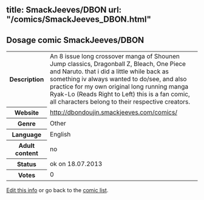 title: SmackJeeves/DBON
url: "/comics/SmackJeeves_DBON.html"
---
Dosage comic SmackJeeves/DBON
-----------------------------------------

<p id="msg"></p>
<script type="text/javascript">
if (window.location.search === '?edit_info_mail=sent_ok') {
  var elem = document.getElementById("msg");
  elem.innerHTML = 'Edited information sucessfully sent for review, which is usually done daily. Thanks!';
  elem.className = 'ok';
}
</script>
<table class="comicinfo">
<tr>
<th>Description</th><td>An 8 issue long crossover manga of Shounen Jump classics, Dragonball Z, Bleach, One Piece and Naruto. that i did a little while back as something iv always wanted to do/see, and also practice for my own original long running manga Ryak-Lo (Reads Right to Left) this is a fan comic, all characters belong to their respective creators.</td>
</tr>
<tr>
<th>Website</th><td><a href="http://dbondoujin.smackjeeves.com/comics/">http://dbondoujin.smackjeeves.com/comics/</a></td>
</tr>
<tr>
<th>Genre</th><td>Other</td>
</tr>
<tr>
<th>Language</th><td>English</td>
</tr>
<tr>
<th>Adult content</th><td>no</td>
</tr>
<tr>
<th>Status</th><td>ok on 18.07.2013</td>
</tr>
<tr>
<th>Votes</th><td>0</td>
</tr>
</table>

[Edit this info](SmackJeeves_DBON_edit.html) or go back to the [comic list](../comic-index.html).
